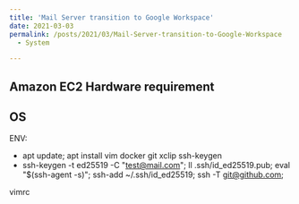 ```yaml
---
title: 'Mail Server transition to Google Workspace'
date: 2021-03-03
permalink: /posts/2021/03/Mail-Server-transition-to-Google-Workspace
  - System

---
```


Amazon EC2 
Hardware requirement
-----

OS
-----
ENV:
- apt update; apt install vim docker git xclip ssh-keygen
- ssh-keygen -t ed25519 -C "test@mail.com"; ll .ssh/id_ed25519.pub; eval "$(ssh-agent -s)"; ssh-add ~/.ssh/id_ed25519; ssh -T git@github.com; 

vimrc 